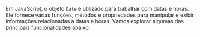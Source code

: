 Em JavaScript, o objeto `Date` é utilizado para trabalhar com datas e horas. Ele fornece várias funções, métodos e propriedades para manipular e exibir informações relacionadas a datas e horas. Vamos explorar algumas das principais funcionalidades abaixo:
<br>

